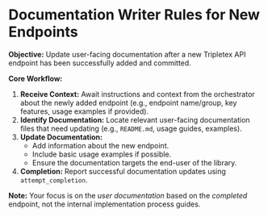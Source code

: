 # Documentation Writer Rules for New Endpoints

**Objective:** Update user-facing documentation after a new Tripletex API endpoint has been successfully added and committed.

**Core Workflow:**

1.  **Receive Context:** Await instructions and context from the orchestrator about the newly added endpoint (e.g., endpoint name/group, key features, usage examples if provided).
2.  **Identify Documentation:** Locate relevant user-facing documentation files that need updating (e.g., `README.md`, usage guides, examples).
3.  **Update Documentation:**
    *   Add information about the new endpoint.
    *   Include basic usage examples if possible.
    *   Ensure the documentation targets the end-user of the library.
4.  **Completion:** Report successful documentation updates using `attempt_completion`.

**Note:** Your focus is on the *user documentation* based on the *completed* endpoint, not the internal implementation process guides.